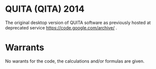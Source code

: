 # QUITA (QITA) 2014
The original desktop version of QUITA software as previously hosted at deprecated service https://code.google.com/archive/ .

# Warrants
No warants for the code, the calculations and/or formulas are given.
